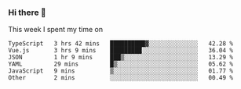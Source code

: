 ### Hi there 👋

<!--
**qiruohan/qiruohan** is a ✨ _special_ ✨ repository because its `README.md` (this file) appears on your GitHub profile.

Here are some ideas to get you started:

- 🔭 I’m currently working on ...
- 🌱 I’m currently learning ...
- 👯 I’m looking to collaborate on ...
- 🤔 I’m looking for help with ...
- 💬 Ask me about ...
- 📫 How to reach me: ...
- 😄 Pronouns: ...
- ⚡ Fun fact: ...
-->

This week I spent my time on 
<!--START_SECTION:waka-->

```text
TypeScript   3 hrs 42 mins   ██████████▓░░░░░░░░░░░░░░   42.28 %
Vue.js       3 hrs 9 mins    █████████░░░░░░░░░░░░░░░░   36.04 %
JSON         1 hr 9 mins     ███▒░░░░░░░░░░░░░░░░░░░░░   13.29 %
YAML         29 mins         █▒░░░░░░░░░░░░░░░░░░░░░░░   05.62 %
JavaScript   9 mins          ▒░░░░░░░░░░░░░░░░░░░░░░░░   01.77 %
Other        2 mins          ░░░░░░░░░░░░░░░░░░░░░░░░░   00.49 %
```

<!--END_SECTION:waka-->
